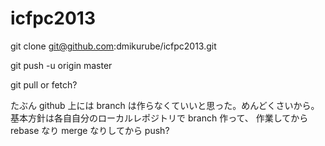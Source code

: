 icfpc2013
=========

git clone git@github.com:dmikurube/icfpc2013.git

git push -u origin master

git pull or fetch?

たぶん github 上には branch は作らなくていいと思った。めんどくさいから。
基本方針は各自自分のローカルレポジトリで branch 作って、
作業してからrebase なり merge なりしてから push?
